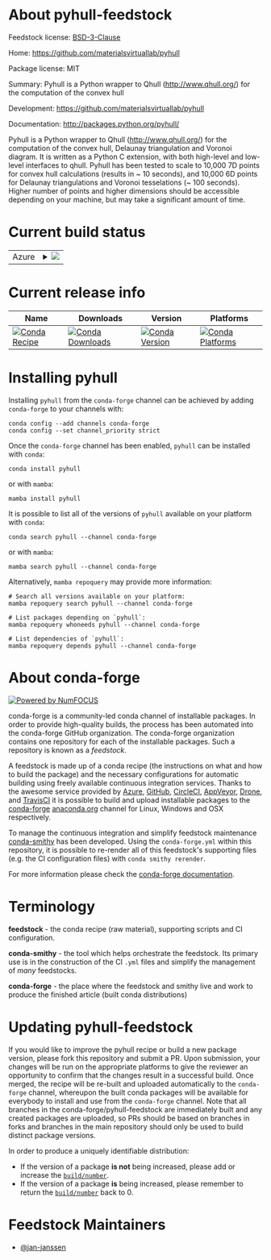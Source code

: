 About pyhull-feedstock
======================

Feedstock license: [BSD-3-Clause](https://github.com/conda-forge/pyhull-feedstock/blob/main/LICENSE.txt)

Home: https://github.com/materialsvirtuallab/pyhull

Package license: MIT

Summary: Pyhull is a Python wrapper to Qhull (http://www.qhull.org/) for the computation of the convex hull

Development: https://github.com/materialsvirtuallab/pyhull

Documentation: http://packages.python.org/pyhull/

Pyhull is a Python wrapper to Qhull (http://www.qhull.org/) for the computation of the convex hull, Delaunay
triangulation and Voronoi diagram. It is written as a Python C extension, with both high-level and low-level
interfaces to qhull.
Pyhull has been tested to scale to 10,000 7D points for convex hull calculations (results in ~ 10 seconds),
and 10,000 6D points for Delaunay triangulations and Voronoi tesselations (~ 100 seconds). Higher number of
points and higher dimensions should be accessible depending on your machine, but may take a significant
amount of time.


Current build status
====================


<table>
    
  <tr>
    <td>Azure</td>
    <td>
      <details>
        <summary>
          <a href="https://dev.azure.com/conda-forge/feedstock-builds/_build/latest?definitionId=7472&branchName=main">
            <img src="https://dev.azure.com/conda-forge/feedstock-builds/_apis/build/status/pyhull-feedstock?branchName=main">
          </a>
        </summary>
        <table>
          <thead><tr><th>Variant</th><th>Status</th></tr></thead>
          <tbody><tr>
              <td>linux_64_numpy2.0python3.10.____cpython</td>
              <td>
                <a href="https://dev.azure.com/conda-forge/feedstock-builds/_build/latest?definitionId=7472&branchName=main">
                  <img src="https://dev.azure.com/conda-forge/feedstock-builds/_apis/build/status/pyhull-feedstock?branchName=main&jobName=linux&configuration=linux%20linux_64_numpy2.0python3.10.____cpython" alt="variant">
                </a>
              </td>
            </tr><tr>
              <td>linux_64_numpy2.0python3.11.____cpython</td>
              <td>
                <a href="https://dev.azure.com/conda-forge/feedstock-builds/_build/latest?definitionId=7472&branchName=main">
                  <img src="https://dev.azure.com/conda-forge/feedstock-builds/_apis/build/status/pyhull-feedstock?branchName=main&jobName=linux&configuration=linux%20linux_64_numpy2.0python3.11.____cpython" alt="variant">
                </a>
              </td>
            </tr><tr>
              <td>linux_64_numpy2.0python3.12.____cpython</td>
              <td>
                <a href="https://dev.azure.com/conda-forge/feedstock-builds/_build/latest?definitionId=7472&branchName=main">
                  <img src="https://dev.azure.com/conda-forge/feedstock-builds/_apis/build/status/pyhull-feedstock?branchName=main&jobName=linux&configuration=linux%20linux_64_numpy2.0python3.12.____cpython" alt="variant">
                </a>
              </td>
            </tr><tr>
              <td>linux_64_numpy2.0python3.9.____cpython</td>
              <td>
                <a href="https://dev.azure.com/conda-forge/feedstock-builds/_build/latest?definitionId=7472&branchName=main">
                  <img src="https://dev.azure.com/conda-forge/feedstock-builds/_apis/build/status/pyhull-feedstock?branchName=main&jobName=linux&configuration=linux%20linux_64_numpy2.0python3.9.____cpython" alt="variant">
                </a>
              </td>
            </tr><tr>
              <td>linux_64_numpy2python3.13.____cp313</td>
              <td>
                <a href="https://dev.azure.com/conda-forge/feedstock-builds/_build/latest?definitionId=7472&branchName=main">
                  <img src="https://dev.azure.com/conda-forge/feedstock-builds/_apis/build/status/pyhull-feedstock?branchName=main&jobName=linux&configuration=linux%20linux_64_numpy2python3.13.____cp313" alt="variant">
                </a>
              </td>
            </tr><tr>
              <td>osx_64_numpy2.0python3.10.____cpython</td>
              <td>
                <a href="https://dev.azure.com/conda-forge/feedstock-builds/_build/latest?definitionId=7472&branchName=main">
                  <img src="https://dev.azure.com/conda-forge/feedstock-builds/_apis/build/status/pyhull-feedstock?branchName=main&jobName=osx&configuration=osx%20osx_64_numpy2.0python3.10.____cpython" alt="variant">
                </a>
              </td>
            </tr><tr>
              <td>osx_64_numpy2.0python3.11.____cpython</td>
              <td>
                <a href="https://dev.azure.com/conda-forge/feedstock-builds/_build/latest?definitionId=7472&branchName=main">
                  <img src="https://dev.azure.com/conda-forge/feedstock-builds/_apis/build/status/pyhull-feedstock?branchName=main&jobName=osx&configuration=osx%20osx_64_numpy2.0python3.11.____cpython" alt="variant">
                </a>
              </td>
            </tr><tr>
              <td>osx_64_numpy2.0python3.12.____cpython</td>
              <td>
                <a href="https://dev.azure.com/conda-forge/feedstock-builds/_build/latest?definitionId=7472&branchName=main">
                  <img src="https://dev.azure.com/conda-forge/feedstock-builds/_apis/build/status/pyhull-feedstock?branchName=main&jobName=osx&configuration=osx%20osx_64_numpy2.0python3.12.____cpython" alt="variant">
                </a>
              </td>
            </tr><tr>
              <td>osx_64_numpy2.0python3.9.____cpython</td>
              <td>
                <a href="https://dev.azure.com/conda-forge/feedstock-builds/_build/latest?definitionId=7472&branchName=main">
                  <img src="https://dev.azure.com/conda-forge/feedstock-builds/_apis/build/status/pyhull-feedstock?branchName=main&jobName=osx&configuration=osx%20osx_64_numpy2.0python3.9.____cpython" alt="variant">
                </a>
              </td>
            </tr><tr>
              <td>osx_64_numpy2python3.13.____cp313</td>
              <td>
                <a href="https://dev.azure.com/conda-forge/feedstock-builds/_build/latest?definitionId=7472&branchName=main">
                  <img src="https://dev.azure.com/conda-forge/feedstock-builds/_apis/build/status/pyhull-feedstock?branchName=main&jobName=osx&configuration=osx%20osx_64_numpy2python3.13.____cp313" alt="variant">
                </a>
              </td>
            </tr><tr>
              <td>osx_arm64_numpy2.0python3.10.____cpython</td>
              <td>
                <a href="https://dev.azure.com/conda-forge/feedstock-builds/_build/latest?definitionId=7472&branchName=main">
                  <img src="https://dev.azure.com/conda-forge/feedstock-builds/_apis/build/status/pyhull-feedstock?branchName=main&jobName=osx&configuration=osx%20osx_arm64_numpy2.0python3.10.____cpython" alt="variant">
                </a>
              </td>
            </tr><tr>
              <td>osx_arm64_numpy2.0python3.11.____cpython</td>
              <td>
                <a href="https://dev.azure.com/conda-forge/feedstock-builds/_build/latest?definitionId=7472&branchName=main">
                  <img src="https://dev.azure.com/conda-forge/feedstock-builds/_apis/build/status/pyhull-feedstock?branchName=main&jobName=osx&configuration=osx%20osx_arm64_numpy2.0python3.11.____cpython" alt="variant">
                </a>
              </td>
            </tr><tr>
              <td>osx_arm64_numpy2.0python3.12.____cpython</td>
              <td>
                <a href="https://dev.azure.com/conda-forge/feedstock-builds/_build/latest?definitionId=7472&branchName=main">
                  <img src="https://dev.azure.com/conda-forge/feedstock-builds/_apis/build/status/pyhull-feedstock?branchName=main&jobName=osx&configuration=osx%20osx_arm64_numpy2.0python3.12.____cpython" alt="variant">
                </a>
              </td>
            </tr><tr>
              <td>osx_arm64_numpy2.0python3.9.____cpython</td>
              <td>
                <a href="https://dev.azure.com/conda-forge/feedstock-builds/_build/latest?definitionId=7472&branchName=main">
                  <img src="https://dev.azure.com/conda-forge/feedstock-builds/_apis/build/status/pyhull-feedstock?branchName=main&jobName=osx&configuration=osx%20osx_arm64_numpy2.0python3.9.____cpython" alt="variant">
                </a>
              </td>
            </tr><tr>
              <td>osx_arm64_numpy2python3.13.____cp313</td>
              <td>
                <a href="https://dev.azure.com/conda-forge/feedstock-builds/_build/latest?definitionId=7472&branchName=main">
                  <img src="https://dev.azure.com/conda-forge/feedstock-builds/_apis/build/status/pyhull-feedstock?branchName=main&jobName=osx&configuration=osx%20osx_arm64_numpy2python3.13.____cp313" alt="variant">
                </a>
              </td>
            </tr><tr>
              <td>win_64_numpy2.0python3.10.____cpython</td>
              <td>
                <a href="https://dev.azure.com/conda-forge/feedstock-builds/_build/latest?definitionId=7472&branchName=main">
                  <img src="https://dev.azure.com/conda-forge/feedstock-builds/_apis/build/status/pyhull-feedstock?branchName=main&jobName=win&configuration=win%20win_64_numpy2.0python3.10.____cpython" alt="variant">
                </a>
              </td>
            </tr><tr>
              <td>win_64_numpy2.0python3.11.____cpython</td>
              <td>
                <a href="https://dev.azure.com/conda-forge/feedstock-builds/_build/latest?definitionId=7472&branchName=main">
                  <img src="https://dev.azure.com/conda-forge/feedstock-builds/_apis/build/status/pyhull-feedstock?branchName=main&jobName=win&configuration=win%20win_64_numpy2.0python3.11.____cpython" alt="variant">
                </a>
              </td>
            </tr><tr>
              <td>win_64_numpy2.0python3.12.____cpython</td>
              <td>
                <a href="https://dev.azure.com/conda-forge/feedstock-builds/_build/latest?definitionId=7472&branchName=main">
                  <img src="https://dev.azure.com/conda-forge/feedstock-builds/_apis/build/status/pyhull-feedstock?branchName=main&jobName=win&configuration=win%20win_64_numpy2.0python3.12.____cpython" alt="variant">
                </a>
              </td>
            </tr><tr>
              <td>win_64_numpy2.0python3.9.____cpython</td>
              <td>
                <a href="https://dev.azure.com/conda-forge/feedstock-builds/_build/latest?definitionId=7472&branchName=main">
                  <img src="https://dev.azure.com/conda-forge/feedstock-builds/_apis/build/status/pyhull-feedstock?branchName=main&jobName=win&configuration=win%20win_64_numpy2.0python3.9.____cpython" alt="variant">
                </a>
              </td>
            </tr><tr>
              <td>win_64_numpy2python3.13.____cp313</td>
              <td>
                <a href="https://dev.azure.com/conda-forge/feedstock-builds/_build/latest?definitionId=7472&branchName=main">
                  <img src="https://dev.azure.com/conda-forge/feedstock-builds/_apis/build/status/pyhull-feedstock?branchName=main&jobName=win&configuration=win%20win_64_numpy2python3.13.____cp313" alt="variant">
                </a>
              </td>
            </tr>
          </tbody>
        </table>
      </details>
    </td>
  </tr>
</table>

Current release info
====================

| Name | Downloads | Version | Platforms |
| --- | --- | --- | --- |
| [![Conda Recipe](https://img.shields.io/badge/recipe-pyhull-green.svg)](https://anaconda.org/conda-forge/pyhull) | [![Conda Downloads](https://img.shields.io/conda/dn/conda-forge/pyhull.svg)](https://anaconda.org/conda-forge/pyhull) | [![Conda Version](https://img.shields.io/conda/vn/conda-forge/pyhull.svg)](https://anaconda.org/conda-forge/pyhull) | [![Conda Platforms](https://img.shields.io/conda/pn/conda-forge/pyhull.svg)](https://anaconda.org/conda-forge/pyhull) |

Installing pyhull
=================

Installing `pyhull` from the `conda-forge` channel can be achieved by adding `conda-forge` to your channels with:

```
conda config --add channels conda-forge
conda config --set channel_priority strict
```

Once the `conda-forge` channel has been enabled, `pyhull` can be installed with `conda`:

```
conda install pyhull
```

or with `mamba`:

```
mamba install pyhull
```

It is possible to list all of the versions of `pyhull` available on your platform with `conda`:

```
conda search pyhull --channel conda-forge
```

or with `mamba`:

```
mamba search pyhull --channel conda-forge
```

Alternatively, `mamba repoquery` may provide more information:

```
# Search all versions available on your platform:
mamba repoquery search pyhull --channel conda-forge

# List packages depending on `pyhull`:
mamba repoquery whoneeds pyhull --channel conda-forge

# List dependencies of `pyhull`:
mamba repoquery depends pyhull --channel conda-forge
```


About conda-forge
=================

[![Powered by
NumFOCUS](https://img.shields.io/badge/powered%20by-NumFOCUS-orange.svg?style=flat&colorA=E1523D&colorB=007D8A)](https://numfocus.org)

conda-forge is a community-led conda channel of installable packages.
In order to provide high-quality builds, the process has been automated into the
conda-forge GitHub organization. The conda-forge organization contains one repository
for each of the installable packages. Such a repository is known as a *feedstock*.

A feedstock is made up of a conda recipe (the instructions on what and how to build
the package) and the necessary configurations for automatic building using freely
available continuous integration services. Thanks to the awesome service provided by
[Azure](https://azure.microsoft.com/en-us/services/devops/), [GitHub](https://github.com/),
[CircleCI](https://circleci.com/), [AppVeyor](https://www.appveyor.com/),
[Drone](https://cloud.drone.io/welcome), and [TravisCI](https://travis-ci.com/)
it is possible to build and upload installable packages to the
[conda-forge](https://anaconda.org/conda-forge) [anaconda.org](https://anaconda.org/)
channel for Linux, Windows and OSX respectively.

To manage the continuous integration and simplify feedstock maintenance
[conda-smithy](https://github.com/conda-forge/conda-smithy) has been developed.
Using the ``conda-forge.yml`` within this repository, it is possible to re-render all of
this feedstock's supporting files (e.g. the CI configuration files) with ``conda smithy rerender``.

For more information please check the [conda-forge documentation](https://conda-forge.org/docs/).

Terminology
===========

**feedstock** - the conda recipe (raw material), supporting scripts and CI configuration.

**conda-smithy** - the tool which helps orchestrate the feedstock.
                   Its primary use is in the construction of the CI ``.yml`` files
                   and simplify the management of *many* feedstocks.

**conda-forge** - the place where the feedstock and smithy live and work to
                  produce the finished article (built conda distributions)


Updating pyhull-feedstock
=========================

If you would like to improve the pyhull recipe or build a new
package version, please fork this repository and submit a PR. Upon submission,
your changes will be run on the appropriate platforms to give the reviewer an
opportunity to confirm that the changes result in a successful build. Once
merged, the recipe will be re-built and uploaded automatically to the
`conda-forge` channel, whereupon the built conda packages will be available for
everybody to install and use from the `conda-forge` channel.
Note that all branches in the conda-forge/pyhull-feedstock are
immediately built and any created packages are uploaded, so PRs should be based
on branches in forks and branches in the main repository should only be used to
build distinct package versions.

In order to produce a uniquely identifiable distribution:
 * If the version of a package **is not** being increased, please add or increase
   the [``build/number``](https://docs.conda.io/projects/conda-build/en/latest/resources/define-metadata.html#build-number-and-string).
 * If the version of a package **is** being increased, please remember to return
   the [``build/number``](https://docs.conda.io/projects/conda-build/en/latest/resources/define-metadata.html#build-number-and-string)
   back to 0.

Feedstock Maintainers
=====================

* [@jan-janssen](https://github.com/jan-janssen/)

